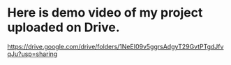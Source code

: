 # Here is demo video of my project uploaded on Drive. 


https://drive.google.com/drive/folders/1NeEI09v5ggrsAdgyT29GvtPTgdJfvqJu?usp=sharing
